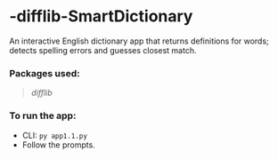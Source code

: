 # -difflib-SmartDictionary

An interactive English dictionary app that returns definitions for words; detects spelling errors and guesses closest match.

### Packages used:
> *difflib*

### To run the app: 
* CLI: `py app1.1.py`
* Follow the prompts.

